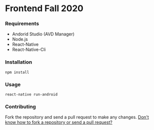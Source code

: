 # Frontend Fall 2020

### Requirements
- Andorid Studio (AVD Manager)
- Node.js
- React-Native
- React-Native-Cli

### Installation
```
npm install
```

### Usage
```
react-native run-android
```

### Contributing
Fork the repository and send a pull request to make any changes.
[Don't know how to fork a repository or send a pull request?](https://guides.github.com/activities/forking/)